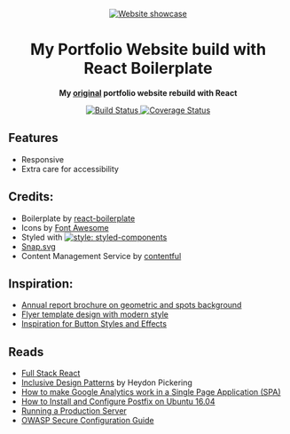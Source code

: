 <p align="center">
  <a href="https://meester-johan.info/" ref="noopener noreferrer" target="_blank">
    <img alt="Website showcase" src="./app/images/portfolio-mockup.png"" />
  </a>
</p>

<h1 align="center">My Portfolio Website build with React Boilerplate</h1>

<div align="center">
  <p><strong>My <a href="https://github.com/JohnMostlyR/portfolio-react">original</a> portfolio website rebuild with React</strong></p>
  <!-- Build Status -->
  <a href="https://travis-ci.org/JohnMostlyR/portfolio-react-boilerplate">
    <img src="https://travis-ci.org/JohnMostlyR/portfolio-react-boilerplate.svg" alt="Build Status" />
  </a>
  <!-- Test Coverage -->
  <a href='https://coveralls.io/github/JohnMostlyR/portfolio-react-boilerplate?branch=master'>
    <img src='https://coveralls.io/repos/github/JohnMostlyR/portfolio-react-boilerplate/badge.svg?branch=master' alt='Coverage Status' />
  </a>
</div>

## Features

- Responsive
- Extra care for accessibility

## Credits:

- Boilerplate by [react-boilerplate](https://github.com/react-boilerplate/react-boilerplate)
- Icons by [Font Awesome](https://fontawesome.com/)
- Styled with [![style: styled-components](https://img.shields.io/badge/style-%F0%9F%92%85%20styled--components-orange.svg?colorB=daa357&colorA=db748e)](https://github.com/styled-components/styled-components)
- [Snap.svg](http://snapsvg.io/)
- Content Management Service by [contentful](https://www.contentful.com/)

## Inspiration:

- [Annual report brochure on geometric and spots background](http://all-free-download.com/free-vector/download/annual-report-brochure-on-geometric-and-spots-background_6823285.html)
- [Flyer template design with modern style](http://all-free-download.com/free-vector/download/flyer_template_design_with_modern_style_6824365.html)
- [Inspiration for Button Styles and Effects](https://tympanus.net/codrops/2015/02/26/inspiration-button-styles-effects/)

## Reads

- [Full Stack React](https://www.fullstackreact.com/)
- [Inclusive Design Patterns](https://www.smashingmagazine.com/printed-books/inclusive-front-end-design-patterns/) by Heydon Pickering
- [How to make Google Analytics work in a Single Page Application (SPA)](http://tech.webinterpret.com/how-to-make-google-analytics-work-in-a-single-page-application-spa/)
- [How to Install and Configure Postfix on Ubuntu 16.04](https://poweruphosting.com/blog/how-to-install-and-configure-postfix-on-ubuntu-16-04-2/)
- [Running a Production Server](https://react-server.io/docs/guides/production)
- [OWASP Secure Configuration Guide](https://www.owasp.org/index.php/SCG_WS_nginx)
